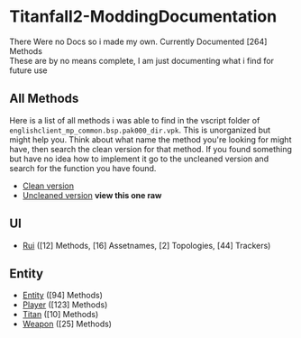 # Titanfall2-ModdingDocumentation
There Were no Docs so i made my own. Currently Documented [264] Methods  
These are by no means complete, I am just documenting what i find for future use

## All Methods
Here is a list of all methods i was able to find in the vscript folder of ```englishclient_mp_common.bsp.pak000_dir.vpk```. This is unorganized but might help you. Think about what name the method you're looking for might have, then search the clean version for that method. If you found something but have no idea how to implement it go to the uncleaned version and search for the function you have found.
- [Clean version](https://github.com/ScureX/Titanfall2-ModdingDocumentation/blob/main/AllMethodsClean.md)
- [Uncleaned version](https://github.com/ScureX/Titanfall2-ModdingDocumentation/blob/main/AllMethods.md) **view this one raw**

## UI
- [Rui](https://github.com/ScureX/Titanfall2-ModdingDocumentation/blob/main/UI/Rui.md) ([12] Methods, [16] Assetnames, [2] Topologies, [44] Trackers)

## Entity
- [Entity](https://github.com/ScureX/Titanfall2-ModdingDocumentation/blob/main/Entity/Entity.md) ([94] Methods)
- [Player](https://github.com/ScureX/Titanfall2-ModdingDocumentation/blob/main/Entity/Player.md) ([123] Methods)
- [Titan](https://github.com/ScureX/Titanfall2-ModdingDocumentation/blob/main/Entity/Titan.md) ([10] Methods)
- [Weapon](https://github.com/ScureX/Titanfall2-ModdingDocumentation/blob/main/Entity/Weapon.md) ([25] Methods)
